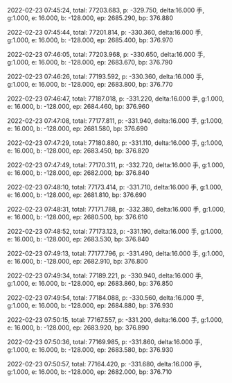 2022-02-23 07:45:24, total: 77203.683, p: -329.750, delta:16.000 手, g:1.000, e: 16.000, b: -128.000, ep: 2685.290, bp: 376.880

2022-02-23 07:45:44, total: 77201.814, p: -330.360, delta:16.000 手, g:1.000, e: 16.000, b: -128.000, ep: 2685.400, bp: 376.970

2022-02-23 07:46:05, total: 77203.968, p: -330.650, delta:16.000 手, g:1.000, e: 16.000, b: -128.000, ep: 2683.670, bp: 376.790

2022-02-23 07:46:26, total: 77193.592, p: -330.360, delta:16.000 手, g:1.000, e: 16.000, b: -128.000, ep: 2683.800, bp: 376.770

2022-02-23 07:46:47, total: 77187.018, p: -331.220, delta:16.000 手, g:1.000, e: 16.000, b: -128.000, ep: 2684.460, bp: 376.960

2022-02-23 07:47:08, total: 77177.811, p: -331.940, delta:16.000 手, g:1.000, e: 16.000, b: -128.000, ep: 2681.580, bp: 376.690

2022-02-23 07:47:29, total: 77180.880, p: -331.110, delta:16.000 手, g:1.000, e: 16.000, b: -128.000, ep: 2683.450, bp: 376.820

2022-02-23 07:47:49, total: 77170.311, p: -332.720, delta:16.000 手, g:1.000, e: 16.000, b: -128.000, ep: 2682.000, bp: 376.840

2022-02-23 07:48:10, total: 77173.414, p: -331.710, delta:16.000 手, g:1.000, e: 16.000, b: -128.000, ep: 2681.810, bp: 376.690

2022-02-23 07:48:31, total: 77171.788, p: -332.380, delta:16.000 手, g:1.000, e: 16.000, b: -128.000, ep: 2680.500, bp: 376.610

2022-02-23 07:48:52, total: 77173.123, p: -331.190, delta:16.000 手, g:1.000, e: 16.000, b: -128.000, ep: 2683.530, bp: 376.840

2022-02-23 07:49:13, total: 77177.796, p: -331.490, delta:16.000 手, g:1.000, e: 16.000, b: -128.000, ep: 2682.910, bp: 376.800

2022-02-23 07:49:34, total: 77189.221, p: -330.940, delta:16.000 手, g:1.000, e: 16.000, b: -128.000, ep: 2683.860, bp: 376.850

2022-02-23 07:49:54, total: 77184.088, p: -330.560, delta:16.000 手, g:1.000, e: 16.000, b: -128.000, ep: 2684.880, bp: 376.930

2022-02-23 07:50:15, total: 77167.557, p: -331.200, delta:16.000 手, g:1.000, e: 16.000, b: -128.000, ep: 2683.920, bp: 376.890

2022-02-23 07:50:36, total: 77169.985, p: -331.860, delta:16.000 手, g:1.000, e: 16.000, b: -128.000, ep: 2683.580, bp: 376.930

2022-02-23 07:50:57, total: 77164.420, p: -331.680, delta:16.000 手, g:1.000, e: 16.000, b: -128.000, ep: 2682.000, bp: 376.710